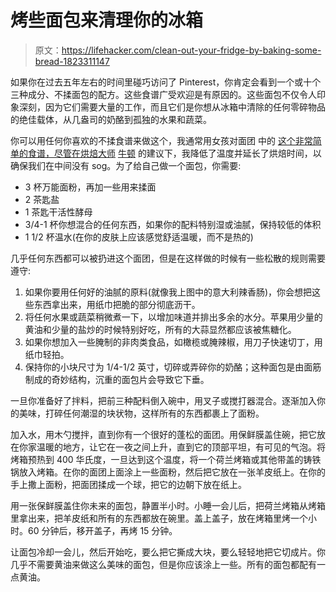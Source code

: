 # 烤些面包来清理你的冰箱

> 原文：<https://lifehacker.com/clean-out-your-fridge-by-baking-some-bread-1823311147>

如果你在过去五年左右的时间里碰巧访问了 Pinterest，你肯定会看到一个或十个三种成分、不揉面包的配方。这些食谱广受欢迎是有原因的。这些面包不仅令人印象深刻，因为它们需要大量的工作，而且它们是你想从冰箱中清除的任何零碎物品的绝佳载体，从几盎司的奶酪到孤独的水果和蔬菜。



你可以用任何你喜欢的不揉食谱来做这个，我通常用女孩对面团 中的 [这个非常简单的食谱，尽管在烘焙大师](http://www.girlversusdough.com/2015/08/13/no-knead-dutch-oven-bread/) [牛顿](https://kinja.com/aanewton#_ga=2.20783224.1560314333.1519593732-1667049540.1510952795) 的建议下，我降低了温度并延长了烘焙时间，以确保我们在中间没有 sog。为了给自己做一个面包，你需要:

*   3 杯万能面粉，再加一些用来揉面
*   2 茶匙盐
*   1 茶匙干活性酵母
*   3/4-1 杯你想混合的任何东西，如果你的配料特别湿或油腻，保持较低的体积
*   1 1/2 杯温水(在你的皮肤上应该感觉舒适温暖，而不是热的)

几乎任何东西都可以被扔进这个面团，但是在这样做的时候有一些松散的规则需要遵守:

1.  如果你要用任何好的油腻的原料(就像我上图中的意大利辣香肠)，你会想把这些东西拿出来，用纸巾把脆的部分彻底沥干。
2.  将任何水果或蔬菜稍微煮一下，以增加味道并排出多余的水分。苹果用少量的黄油和少量的盐炒的时候特别好吃，所有的大蒜显然都应该被焦糖化。
3.  如果你想加入一些腌制的非肉类食品，如橄榄或腌辣椒，用刀子快速切丁，用纸巾轻拍。
4.  保持你的小块尺寸为 1/4-1/2 英寸，切碎或弄碎你的奶酪；这种面包是由面筋制成的奇妙结构，沉重的面包片会导致它下垂。

一旦你准备好了拌料，把前三种配料倒入碗中，用叉子或搅打器混合。逐渐加入你的美味，打碎任何潮湿的块状物，这样所有的东西都裹上了面粉。

加入水，用木勺搅拌，直到你有一个很好的蓬松的面团。用保鲜膜盖住碗，把它放在你家温暖的地方，让它在一夜之间上升，直到它的顶部平坦，有可见的气泡。将烤箱预热到 400 华氏度，一旦达到这个温度，将一个荷兰烤箱或其他带盖的铸铁锅放入烤箱。在你的面团上面涂上一些面粉，然后把它放在一张羊皮纸上。在你的手上撒上面粉，把面团揉成一个球，把它的边朝下放在纸上。

用一张保鲜膜盖住你未来的面包，静置半小时。小睡一会儿后，把荷兰烤箱从烤箱里拿出来，把羊皮纸和所有的东西都放在碗里。盖上盖子，放在烤箱里烤一个小时。60 分钟后，移开盖子，再烤 15 分钟。

让面包冷却一会儿，然后开始吃，要么把它撕成大块，要么轻轻地把它切成片。你几乎不需要黄油来做这么美味的面包，但是你应该涂上一些。所有的面包都配有一点黄油。